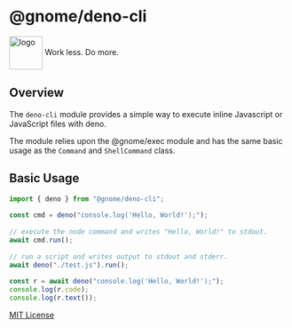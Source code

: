 # @gnome/deno-cli

<div height=30" vertical-align="top">
<image src="https://raw.githubusercontent.com/gnomejs/gnomejs/main/assets/icon.png"
    alt="logo" width="60" valign="middle" />
<span>Work less. Do more. </span>
</div>

## Overview

The `deno-cli` module provides a simple way to execute
inline Javascript or JavaScript files with deno.

The module relies upon the @gnome/exec module and
has the same basic usage as the `Command` and `ShellCommand` class.

## Basic Usage

```typescript
import { deno } from "@gnome/deno-cli";
 
const cmd = deno("console.log('Hello, World!');");
 
// execute the node command and writes "Hello, World!" to stdout.
await cmd.run();
 
// run a script and writes output to stdout and stderr.
await deno("./test.js").run();
 
const r = await deno("console.log('Hello, World!');");
console.log(r.code);
console.log(r.text());
```

[MIT License](./LICENSE.md)
